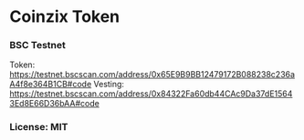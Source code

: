 # Coinzix Token

### BSC Testnet

Token: https://testnet.bscscan.com/address/0x65E9B9BB12479172B088238c236aA4f8e364B1CB#code
Vesting: https://testnet.bscscan.com/address/0x84322Fa60db44CAc9Da37dE15643Ed8E66D36bAA#code

### License: MIT

